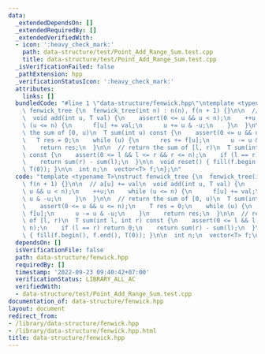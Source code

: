 ```yaml
---
data:
  _extendedDependsOn: []
  _extendedRequiredBy: []
  _extendedVerifiedWith:
  - icon: ':heavy_check_mark:'
    path: data-structure/test/Point_Add_Range_Sum.test.cpp
    title: data-structure/test/Point_Add_Range_Sum.test.cpp
  _isVerificationFailed: false
  _pathExtension: hpp
  _verificationStatusIcon: ':heavy_check_mark:'
  attributes:
    links: []
  bundledCode: "#line 1 \"data-structure/fenwick.hpp\"\ntemplate <typename T>\nstruct\
    \ fenwick_tree {\n  fenwick_tree(int n) : n(n), f(n + 1) {}\n\n  // a[u] += val\n\
    \  void add(int u, T val) {\n    assert(0 <= u && u < n);\n    ++u;\n    while\
    \ (u <= n) {\n      f[u] += val;\n      u += u & -u;\n    }\n  }\n\n  // return\
    \ the sum of [0, u)\n  T sum(int u) const {\n    assert(0 <= u && u <= n);\n \
    \   T res = 0;\n    while (u) {\n      res += f[u];\n      u -= u & -u;\n    }\n\
    \    return res;\n  }\n\n  // return the sum of [l, r)\n  T sum(int l, int r)\
    \ const {\n    assert(0 <= l && l <= r && r <= n);\n    if (l == r) return 0;\n\
    \    return sum(r) - sum(l);\n  }\n\n  void reset() { fill(f.begin(), f.end(),\
    \ T(0)); }\n\n  int n;\n  vector<T> f;\n};\n"
  code: "template <typename T>\nstruct fenwick_tree {\n  fenwick_tree(int n) : n(n),\
    \ f(n + 1) {}\n\n  // a[u] += val\n  void add(int u, T val) {\n    assert(0 <=\
    \ u && u < n);\n    ++u;\n    while (u <= n) {\n      f[u] += val;\n      u +=\
    \ u & -u;\n    }\n  }\n\n  // return the sum of [0, u)\n  T sum(int u) const {\n\
    \    assert(0 <= u && u <= n);\n    T res = 0;\n    while (u) {\n      res +=\
    \ f[u];\n      u -= u & -u;\n    }\n    return res;\n  }\n\n  // return the sum\
    \ of [l, r)\n  T sum(int l, int r) const {\n    assert(0 <= l && l <= r && r <=\
    \ n);\n    if (l == r) return 0;\n    return sum(r) - sum(l);\n  }\n\n  void reset()\
    \ { fill(f.begin(), f.end(), T(0)); }\n\n  int n;\n  vector<T> f;\n};"
  dependsOn: []
  isVerificationFile: false
  path: data-structure/fenwick.hpp
  requiredBy: []
  timestamp: '2022-09-23 09:40:42+07:00'
  verificationStatus: LIBRARY_ALL_AC
  verifiedWith:
  - data-structure/test/Point_Add_Range_Sum.test.cpp
documentation_of: data-structure/fenwick.hpp
layout: document
redirect_from:
- /library/data-structure/fenwick.hpp
- /library/data-structure/fenwick.hpp.html
title: data-structure/fenwick.hpp
---
```

